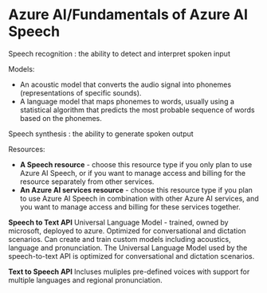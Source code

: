 # Azure AI/Fundamentals of Azure AI Speech


Speech recognition
: the ability to detect and interpret spoken input

Models:
* An acoustic model that converts the audio signal into phonemes (representations of specific sounds).
* A language model that maps phonemes to words, usually using a statistical algorithm that predicts the most probable sequence of words based on the phonemes.

Speech synthesis
: the ability to generate spoken output

Resources:

* **A Speech resource** - choose this resource type if you only plan to use Azure AI Speech, or if you want to manage access and billing for the resource separately from other services.
* **An Azure AI services resource** - choose this resource type if you plan to use Azure AI Speech in combination with other Azure AI services, and you want to manage access and billing for these services together.

**Speech to Text API**
Universal Language Model - trained, owned by microsoft, deployed to azure. Optimized for conversational and dictation scenarios. Can create and train custom models including acoustics, language and pronunciation.
  The Universal Language Model used by the speech-to-text API is optimized for conversational and dictation scenarios.

**Text to Speech API**
Incluses muliples pre-defined voices with support for multiple languages and regional pronunciation. 
